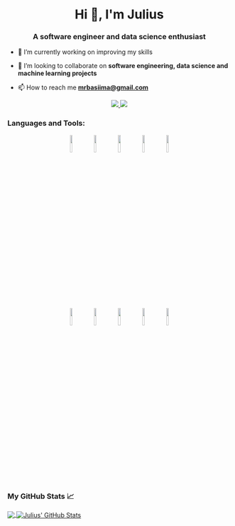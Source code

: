 <h1 align="center">Hi 👋, I'm Julius</h1>
<h3 align="center">A software engineer and data science enthusiast</h3>

- 🔭 I’m currently working on improving my skills

- 👯 I’m looking to collaborate on **software engineering, data science and machine learning projects**

- 📫 How to reach me **mrbasiima@gmail.com**

<p align="center">
  <a href="https://twitter.com/mrbasiima">
   <img src="https://img.shields.io/badge/Twitter-blue?label=Twitter&logo=Twitter&style=for-the-badge" />
  </a>
  
  <a href="https://www.linkedin.com/in/mrbasiima/">
    <img src="https://img.shields.io/badge/LinkedIn-blue?label=LinkedIn&logo=LinkedIn&style=for-the-badge" />
  </a>

</p>

<h3 align="left">Languages and Tools:</h3>
<p align="center">
<code><img width="10%" src="https://www.vectorlogo.zone/logos/python/python-ar21.svg"></code>
<code><img width="10%" src="https://www.vectorlogo.zone/logos/jupyter/jupyter-ar21.svg"></code>
<code><img width="10%" src="https://www.vectorlogo.zone/logos/w3_css/w3_css-ar21.svg"></code>
<code><img width="10%" src="https://www.vectorlogo.zone/logos/javascript/javascript-ar21.svg"></code>
<code><img width="10%" src="https://www.vectorlogo.zone/logos/vuejs/vuejs-ar21.svg"></code>
<br />
<code><img width="10%" src="https://www.vectorlogo.zone/logos/mysql/mysql-ar21.svg"></code>
<code><img width="10%" src="https://www.vectorlogo.zone/logos/git-scm/git-scm-ar21.svg"></code>
<code><img width="10%" src="https://www.vectorlogo.zone/logos/github/github-ar21.svg"></code>
<code><img width="10%" src="https://www.vectorlogo.zone/logos/php/php-ar21.svg"></code>
<code><img width="10%" src="https://www.vectorlogo.zone/logos/laravel/laravel-ar21.svg"></code>
</p>

<h3>My GitHub Stats &#x1f4c8;</h3>

<a href="https://github.com/basiima/basiima">
  <img align="center" src="https://github-readme-stats.vercel.app/api/top-langs/?username=basiima&hide=java,html&title_color=ffffff&text_color=c9cacc&icon_color=2bbc8a&bg_color=1d1f21" />
</a>
<a href="https://github.com/basiima">
  <img align="center" src="https://github-readme-stats.vercel.app/api?username=basiima&show_icons=true&line_height=27&count_private=true&title_color=ffffff&text_color=c9cacc&icon_color=2bbc8a&bg_color=1d1f21" alt="Julius' GitHub Stats" />
</a>
